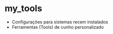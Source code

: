 # my_tools
- Configurações para sistemas recem instalados
- Ferramentas (Tools) de cunho personalizado
